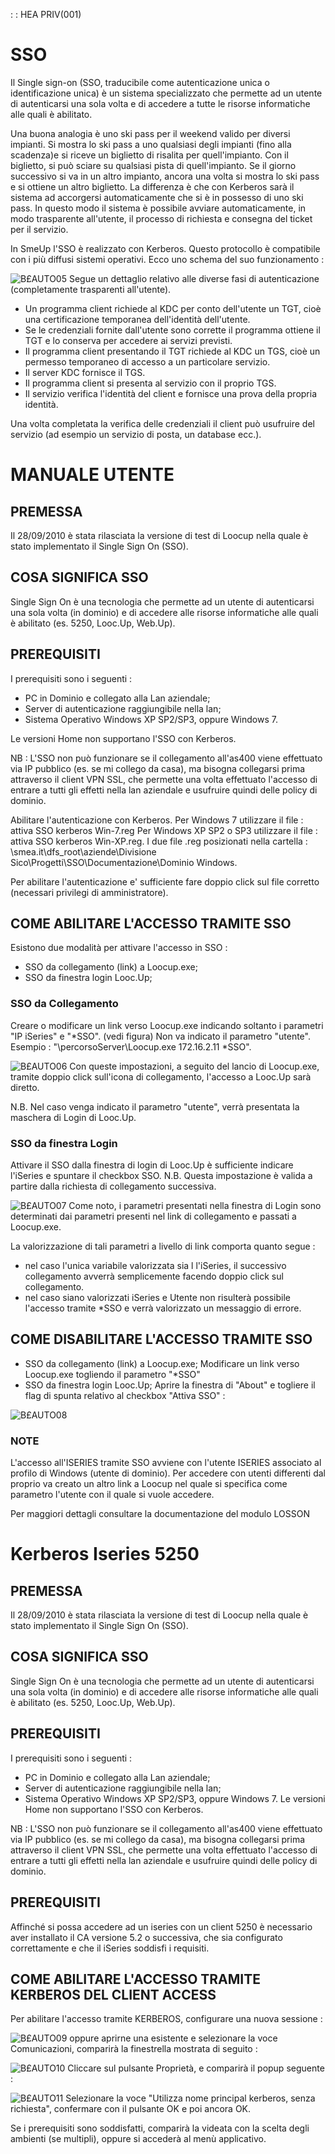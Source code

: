  :  : HEA PRIV(001)

# SSO

Il Single sign-on (SSO, traducibile come autenticazione unica o identificazione unica) è un sistema specializzato che permette ad un utente di autenticarsi una sola volta e di accedere a tutte le risorse informatiche alle quali è abilitato.

Una buona analogia è uno ski pass per il weekend valido per diversi impianti.
Si mostra lo ski pass a uno qualsiasi degli impianti (fino alla scadenza)e si riceve un biglietto di risalita per quell'impianto. Con il biglietto, si può sciare su qualsiasi pista di quell'impianto. Se il giorno successivo si va in un altro impianto, ancora una volta si mostra lo ski pass e si ottiene un altro biglietto.
La differenza è che con Kerberos sarà il sistema ad accorgersi automaticamente che si è in possesso di uno ski pass. In questo modo il sistema è possibile avviare automaticamente, in modo trasparente all'utente, il processo di richiesta e consegna del ticket per il servizio.

In SmeUp l'SSO è realizzato con Kerberos.
Questo protocollo è compatibile con i più diffusi sistemi operativi.
Ecco uno schema del suo funzionamento : 

![B£AUTO05](https://doc.smeup.com/immagini/B£AUTO_99/BXAUTO05.png)
Segue un dettaglio relativo alle diverse fasi di autenticazione (completamente trasparenti all'utente).


- Un programma client richiede al KDC per conto dell'utente un TGT, cioè una certificazione temporanea dell'identità dell'utente.
- Se le credenziali fornite dall'utente sono corrette il programma ottiene il TGT e lo conserva per accedere ai servizi previsti.
- Il programma client presentando il TGT richiede al KDC un TGS, cioè un permesso temporaneo di accesso a un particolare servizio.
- Il server KDC fornisce il TGS.
- Il programma client si presenta al servizio con il proprio TGS.
- Il servizio verifica l'identità del client e fornisce una prova della propria identità.


Una volta completata la verifica delle credenziali il client può usufruire del servizio (ad esempio un servizio di posta, un database ecc.).

# MANUALE UTENTE

## PREMESSA
Il 28/09/2010 è stata rilasciata la versione di test di Loocup nella quale è stato implementato il Single Sign On (SSO).

## COSA SIGNIFICA SSO
Single Sign On è una tecnologia che permette ad un utente di autenticarsi una sola volta (in dominio) e di accedere alle risorse informatiche alle quali è abilitato (es. 5250, Looc.Up, Web.Up).

## PREREQUISITI
I prerequisiti sono i seguenti : 

- PC in Dominio e collegato alla Lan aziendale;
- Server di autenticazione raggiungibile nella lan;
- Sistema Operativo  Windows XP SP2/SP3, oppure Windows 7.


Le versioni Home non supportano l'SSO con Kerberos.

NB :  L'SSO non può funzionare se il collegamento all'as400 viene effettuato via IP pubblico (es. se mi collego da casa), ma bisogna collegarsi prima attraverso il client VPN SSL, che permette una volta effettuato l'accesso di entrare a tutti gli effetti nella lan aziendale e usufruire quindi delle policy di dominio.

Abilitare l'autenticazione con Kerberos.
Per Windows 7 utilizzare il file :  attiva SSO kerberos Win-7.reg
Per Windows XP SP2 o SP3 utilizzare il file :  attiva SSO kerberos Win-XP.reg.
I due file .reg posizionati nella cartella : 
 \\smea.it\dfs_root\aziende\Divisione Sico\Progetti\SSO\Documentazione\Dominio Windows.

Per abilitare l'autenticazione e' sufficiente fare doppio click sul file corretto (necessari privilegi di amministratore).

## COME ABILITARE L'ACCESSO TRAMITE SSO

Esistono due modalità per attivare l'accesso in SSO : 

- SSO da collegamento (link) a Loocup.exe;
- SSO da finestra login Looc.Up;


### SSO da Collegamento
Creare o modificare un link verso Loocup.exe indicando soltanto  i parametri "IP iSeries" e "\*SSO".  (vedi figura)
Non va indicato il parametro "utente".
Esempio :   "\percorsoServer\Loocup.exe 172.16.2.11 \*SSO".

![B£AUTO06](https://doc.smeup.com/immagini/B£AUTO_99/BXAUTO06.png)
Con queste impostazioni, a seguito del lancio di Loocup.exe, tramite doppio click sull'icona di collegamento, l'accesso a Looc.Up sarà diretto.

N.B.
Nel caso venga indicato il parametro "utente", verrà presentata la maschera di Login di Looc.Up.

### SSO da finestra Login
Attivare il SSO dalla finestra di login di Looc.Up è sufficiente indicare l'iSeries e spuntare il checkbox  SSO.
N.B. Questa impostazione è valida a partire dalla richiesta di collegamento successiva.

![B£AUTO07](https://doc.smeup.com/immagini/B£AUTO_99/BXAUTO07.png)
Come noto, i parametri presentati nella finestra di Login sono determinati dai parametri presenti nel link di collegamento e passati a  Loocup.exe.

La valorizzazione di tali parametri a livello di link comporta quanto segue : 
-  nel caso l'unica variabile valorizzata sia l l'iSeries, il successivo collegamento avverrà  semplicemente facendo doppio click sul collegamento.
-  nel caso siano valorizzati iSeries e Utente non risulterà possibile l'accesso tramite \*SSO e verrà valorizzato un messaggio di errore.

## COME DISABILITARE L'ACCESSO TRAMITE SSO

- SSO da collegamento (link) a Loocup.exe;
Modificare un link verso Loocup.exe togliendo il parametro "\*SSO"
- SSO da finestra login Looc.Up;
Aprire la finestra di "About" e togliere il flag di spunta relativo al checkbox "Attiva SSO" : 


![B£AUTO08](https://doc.smeup.com/immagini/B£AUTO_99/BXAUTO08.png)
### NOTE

L'accesso all'ISERIES tramite SSO avviene con l'utente ISERIES associato al profilo di Windows (utente di dominio).
Per accedere con utenti differenti dal proprio va creato un altro link a Loocup nel quale si specifica come parametro l'utente con il quale si vuole accedere.

Per maggiori dettagli consultare la documentazione del modulo LOSSON

# Kerberos Iseries 5250

## PREMESSA
Il 28/09/2010 è stata rilasciata la versione di test di Loocup nella quale è stato implementato il Single Sign On (SSO).

## COSA SIGNIFICA SSO
Single Sign On è una tecnologia che permette ad un utente di autenticarsi una sola volta (in dominio) e di accedere alle risorse informatiche alle quali è abilitato (es. 5250, Looc.Up, Web.Up).

## PREREQUISITI
I prerequisiti sono i seguenti : 
-  PC in Dominio e collegato alla Lan aziendale;
-  Server di autenticazione raggiungibile nella lan;
-  Sistema Operativo  Windows XP SP2/SP3, oppure Windows 7.
Le versioni Home non supportano l'SSO con Kerberos.

NB :  L'SSO non può funzionare se il collegamento all'as400 viene effettuato via IP pubblico (es. se mi collego da casa), ma bisogna collegarsi prima attraverso il client VPN SSL, che permette una volta effettuato l'accesso di entrare a tutti gli effetti nella lan aziendale e usufruire quindi delle policy di dominio.

## PREREQUISITI

Affinché si possa accedere ad un iseries con un client 5250 è necessario aver installato il CA versione 5.2 o successiva, che sia configurato correttamente e che il iSeries soddisfi i requisiti.


## COME ABILITARE L'ACCESSO TRAMITE KERBEROS DEL CLIENT ACCESS

Per abilitare l'accesso tramite KERBEROS, configurare una nuova sessione : 

![B£AUTO09](https://doc.smeup.com/immagini/B£AUTO_99/BXAUTO09.png)
oppure aprirne una esistente e selezionare la voce Comunicazioni, comparirà la finestrella mostrata di seguito : 

![B£AUTO10](https://doc.smeup.com/immagini/B£AUTO_99/BXAUTO10.png)
Cliccare sul pulsante Proprietà, e comparirà il popup seguente : 

![B£AUTO11](https://doc.smeup.com/immagini/B£AUTO_99/BXAUTO11.png)
Selezionare la voce "Utilizza nome principal kerberos, senza richiesta", confermare con il pulsante OK e poi ancora OK.

Se i prerequisiti sono soddisfatti, comparirà la videata con la scelta degli ambienti (se multipli), oppure si accederà al menù applicativo.




